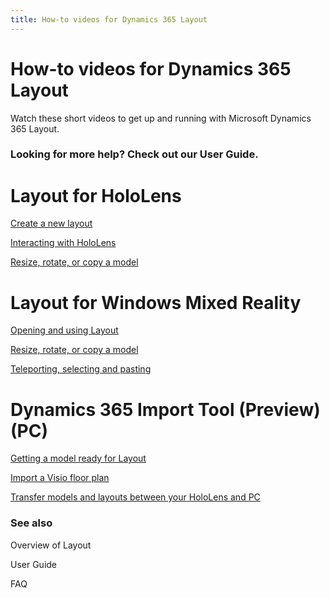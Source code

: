 ```yaml
---
title: How-to videos for Dynamics 365 Layout
---
```


# How-to videos for Dynamics 365 Layout

Watch these short videos to get up and running with Microsoft Dynamics 365
Layout.

### Looking for more help? Check out our User Guide.

Layout for HoloLens
===================

[Create a new layout ](https://www.microsoft.com/videoplayer/embed/RE26EXI)

[Interacting with HoloLens
](https://www.microsoft.com/videoplayer/embed/RE26EXD)

[Resize, rotate, or copy a model
](https://www.microsoft.com/videoplayer/embed/RE26rXj)

Layout for Windows Mixed Reality
================================

[Opening and using Layout ](https://www.microsoft.com/videoplayer/embed/RE26rXk)

[Resize, rotate, or copy a model
](https://www.microsoft.com/videoplayer/embed/RE26EXF)

[Teleporting, selecting and pasting
](https://www.microsoft.com/videoplayer/embed/RE26zL9)

Dynamics 365 Import Tool (Preview) (PC)
=======================================

[Getting a model ready for Layout
](https://www.microsoft.com/videoplayer/embed/RE26EXE)

[Import a Visio floor plan
](https://www.microsoft.com/videoplayer/embed/RE26uy9)

[Transfer models and layouts between your HoloLens and
PC](https://www.microsoft.com/videoplayer/embed/RE26pm2)

### See also

Overview of Layout

User Guide

FAQ

